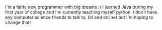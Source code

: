 I'm a fairly new programmer with big dreams :)
I learned Java during my first year of college and I'm currently teaching myself python.
I don't have any computer science friends to talk to, (irl and online) but I'm hoping to change that!

<!---
emila1248/emila1248 is a ✨ special ✨ repository because its `README.md` (this file) appears on your GitHub profile.
You can click the Preview link to take a look at your changes.
--->
